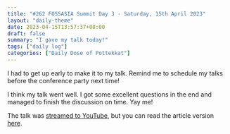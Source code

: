 ```yaml
---
title: "#262 FOSSASIA Summit Day 3 - Saturday, 15th April 2023"
layout: "daily-theme"
date: 2023-04-15T13:57:37+08:00
draft: false
summary: "I gave my talk today!"
tags: ["daily log"]
categories: ["Daily Dose of Pottekkat"]
---
```


I had to get up early to make it to my talk. Remind me to schedule my talks before the conference party next time!

I think my talk went well. I got some excellent questions in the end and managed to finish the discussion on time. Yay me!

The talk was [streamed to YouTube](https://www.youtube.com/live/w6fPJvszjmM?feature=share&t=1442), but you can read the article version [here](/reliable-apis).
